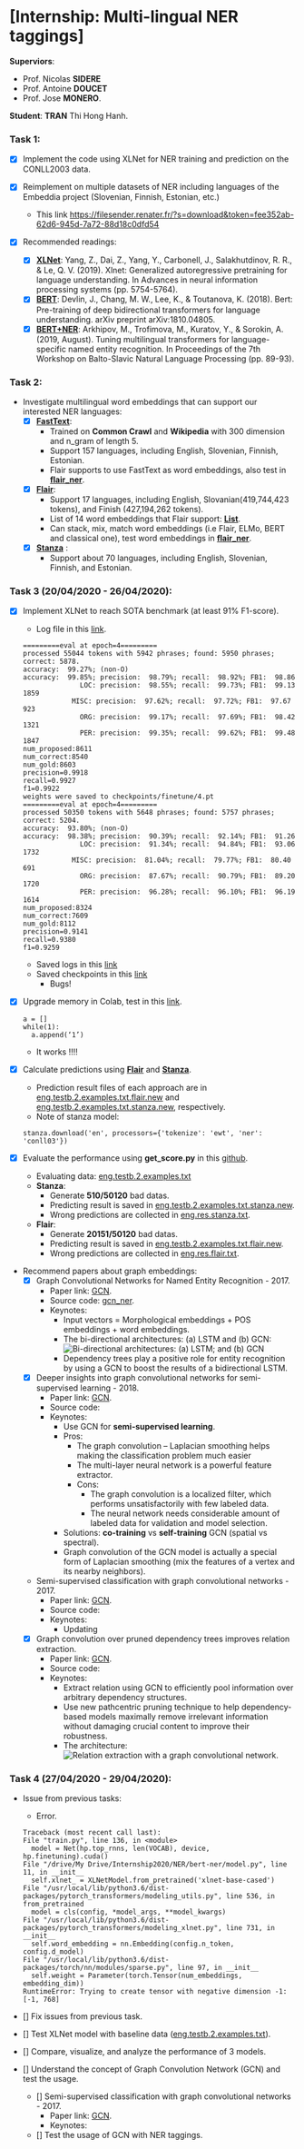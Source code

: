 # [Internship: Multi-lingual NER taggings]

__Superviors__: 
- Prof. Nicolas __SIDERE__
- Prof. Antoine __DOUCET__
- Prof. Jose __MONERO__. 

__Student__: __TRAN__ Thi Hong Hanh.

### __Task 1__:

- [x] Implement the code using XLNet for NER training and prediction on the CONLL2003 data.
  
- [x] Reimplement on multiple datasets of NER including languages of the Embeddia project (Slovenian, Finnish, Estonian, etc.)
  - This link https://filesender.renater.fr/?s=download&token=fee352ab-62d6-945d-7a72-88d18c0dfd54 

- [x] Recommended readings:
  - [x] [__XLNet__](https://arxiv.org/pdf/1906.08237.pdf}): Yang, Z., Dai, Z., Yang, Y., Carbonell, J., Salakhutdinov, R. R., & Le, Q. V. (2019). Xlnet: Generalized autoregressive pretraining for language understanding. In Advances in neural information processing systems (pp. 5754-5764).
  - [x] [__BERT__](https://arxiv.org/pdf/1810.04805.pdf): Devlin, J., Chang, M. W., Lee, K., & Toutanova, K. (2018). Bert: Pre-training of deep bidirectional transformers for language understanding. arXiv preprint arXiv:1810.04805.
  - [x] [__BERT+NER__](https://www.aclweb.org/anthology/W19-3712.pdf): Arkhipov, M., Trofimova, M., Kuratov, Y., & Sorokin, A. (2019, August). Tuning multilingual transformers for language-specific named entity recognition. In Proceedings of the 7th Workshop on Balto-Slavic Natural Language Processing (pp. 89-93).

### __Task 2__:
- Investigate multilingual word embeddings that can support our interested NER languages:
  - [x] [__FastText__](https://fasttext.cc/): 
    - Trained on __Common Crawl__ and __Wikipedia__ with 300 dimension and n_gram of length 5.
    - Support 157 languages, including English, Slovenian, Finnish, Estonian.
    - Flair supports to use FastText as word embeddings, also test in [__flair_ner__](https://github.com/honghanhh/multiligualNER/embeddings/flair_embeddings.ipynb).
  - [x] [__Flair__](https://github.com/flairNLP/flair): 
    - Support 17 languages, including English, Slovanian(419,744,423 tokens), and Finish (427,194,262 tokens).
    - List of 14 word embeddings that Flair support: [__List__](https://github.com/flairNLP/flair/blob/master/resources/docs/TUTORIAL_4_ELMO_BERT_FLAIR_EMBEDDING.md).
    - Can stack, mix, match word embeddings (i.e Flair, ELMo, BERT and classical one), test word embeddings in [__flair_ner__](https://github.com/honghanhh/multiligualNER/embeddings/flair_embeddings.ipynb).
  - [x] [__Stanza__](https://github.com/stanfordnlp/stanza) :
    - Support about 70 languages, including English, Slovenian, Finnish, and Estonian.

  
### __Task 3__ (20/04/2020 - 26/04/2020):
- [x] Implement XLNet to reach SOTA benchmark (at least 91% F1-score).
  - Log file in this [link](https://github.com/honghanhh/multiligualNER/bert-ner/logs/XLNet_20-02-20.out).
  
  ```
  =========eval at epoch=4=========
  processed 55044 tokens with 5942 phrases; found: 5950 phrases; correct: 5878.
  accuracy:  99.27%; (non-O)
  accuracy:  99.85%; precision:  98.79%; recall:  98.92%; FB1:  98.86
                LOC: precision:  98.55%; recall:  99.73%; FB1:  99.13  1859
              MISC: precision:  97.62%; recall:  97.72%; FB1:  97.67  923
                ORG: precision:  99.17%; recall:  97.69%; FB1:  98.42  1321
                PER: precision:  99.35%; recall:  99.62%; FB1:  99.48  1847
  num_proposed:8611
  num_correct:8540
  num_gold:8603
  precision=0.9918
  recall=0.9927
  f1=0.9922
  weights were saved to checkpoints/finetune/4.pt
  =========eval at epoch=4=========
  processed 50350 tokens with 5648 phrases; found: 5757 phrases; correct: 5204.
  accuracy:  93.80%; (non-O)
  accuracy:  98.38%; precision:  90.39%; recall:  92.14%; FB1:  91.26
                LOC: precision:  91.34%; recall:  94.84%; FB1:  93.06  1732
              MISC: precision:  81.04%; recall:  79.77%; FB1:  80.40  691
                ORG: precision:  87.67%; recall:  90.79%; FB1:  89.20  1720
                PER: precision:  96.28%; recall:  96.10%; FB1:  96.19  1614
  num_proposed:8324
  num_correct:7609
  num_gold:8112
  precision=0.9141
  recall=0.9380
  f1=0.9259
  ```
  - Saved logs in this [link](https://github.com/honghanhh/multiligualNER/bert-ner/finetune/)
  - Saved checkpoints in this [link](https://github.com/honghanhh/multiligualNER/bert-ner/checkpoints/)
    - Bugs!
- [x] Upgrade memory in Colab, test in this [link](https://towardsdatascience.com/upgrade-your-memory-on-google-colab-for-free-1b8b18e8791d).
  ```
  a = []
  while(1):
    a.append(‘1’)
  ```
  - It works !!!!
- [x] Calculate predictions using [__Flair__](https://github.com/flairNLP/flair) and [__Stanza__](https://github.com/stanfordnlp/stanza).
  - Prediction result files of each approach are in [eng.testb.2.examples.txt.flair.new](https://github.com/honghanhh/multiligualNER/enconll03_baselines/eng.testb.2.examples.txt.flair.new) and [eng.testb.2.examples.txt.stanza.new](https://github.com/honghanhh/multiligualNER/enconll03_baselines/eng.testb.2.examples.txt.stanza.new), respectively.
  - Note of stanza model:
  ```
  stanza.download('en', processors={'tokenize': 'ewt', 'ner': 'conll03'})
  ```
- [x] Evaluate the performance using __get_score.py__ in this [github](https://github.com/Adaxry/GCDT/tree/master/data/conll03).
    - Evaluating data: [eng.testb.2.examples.txt](https://github.com/honghanhh/multiligualNER/enconll03_baselines/eng.testb.2.examples.txt)
    - __Stanza__: 
      - Generate __510/50120__ bad datas.
      - Predicting result is saved in [eng.testb.2.examples.txt.stanza.new](https://github.com/honghanhh/multiligualNER/enconll03_baselines/eng.testb.2.examples.txt.stanza.new).
      - Wrong predictions are collected in [eng.res.stanza.txt](https://github.com/honghanhh/multiligualNER/enconll03_baselines/eng.res.stanza.txt).
    - __Flair__: 
      - Generate __20151/50120__ bad datas. 
      - Predicting result is saved in [eng.testb.2.examples.txt.flair.new](https://github.com/honghanhh/multiligualNER/enconll03_baselines/eng.testb.2.examples.txt.flair.new).
      - Wrong predictions are collected in [eng.res.flair.txt](https://github.com/honghanhh/multiligualNER/enconll03_baselines/eng.res.flair.txt).
- Recommend papers about graph embeddings:
  - [x] Graph Convolutional Networks for Named Entity Recognition - 2017.
    - Paper link: [GCN](https://www.aclweb.org/anthology/W17-7607.pdf).
    - Source code: [gcn_ner](https://github.com/contextscout/gcn_ner).
    - Keynotes:
      - Input vectors = Morphological embeddings + POS embeddings + word embeddings.
      - The bi-directional architectures: (a) LSTM and (b) GCN:
          ![Bi-directional architectures: (a) LSTM; and (b) GCN](images/bi_LSTM-bi_GCN.png)
      - Dependency trees play a positive role for entity recognition by using a GCN to boost the
  results of a bidirectional LSTM.
  - [x] Deeper insights into graph convolutional networks for semi-supervised learning - 2018. 
    - Paper link: [GCN](https://arxiv.org/pdf/1801.07606.pdf).
    - Source code:
    - Keynotes:
      - Use GCN for __semi-supervised learning__.
      - Pros:
        - The graph convolution – Laplacian smoothing helps making the classification problem much easier
        - The multi-layer neural network is a powerful feature extractor. 
        - Cons:
          - The graph convolution is a localized filter, which performs unsatisfactorily with few labeled data.
          - The neural network needs considerable amount of labeled data for validation and model selection.
      - Solutions: __co-training__ vs __self-training__ GCN (spatial vs spectral).
      - Graph convolution of the GCN model is actually a special form of Laplacian smoothing (mix the features of a vertex and its nearby neighbors).
  - Semi-supervised classification with graph convolutional networks - 2017.
    - Paper link: [GCN](https://arxiv.org/pdf/1609.02907.pdf).
    - Source code:
    - Keynotes:
      - Updating
  - [x] Graph convolution over pruned dependency trees improves relation extraction. 
    - Paper link: [GCN](https://www.aclweb.org/anthology/D18-1244.pdf).
    - Source code:
    - Keynotes:
      - Extract relation using GCN to efficiently pool information over arbitrary dependency structures.
      - Use new pathcentric pruning technique to help dependency-based models maximally remove irrelevant information without damaging crucial content to improve their robustness.
      - The architecture:
          ![Relation extraction with a graph convolutional network.](images/architecture_GCN.png)

### __Task 4__ (27/04/2020 - 29/04/2020):
- Issue from previous tasks:
  - Error.
  ```
  Traceback (most recent call last):
  File "train.py", line 136, in <module>
    model = Net(hp.top_rnns, len(VOCAB), device, hp.finetuning).cuda()
  File "/drive/My Drive/Internship2020/NER/bert-ner/model.py", line 11, in __init__
    self.xlnet_ = XLNetModel.from_pretrained('xlnet-base-cased')
  File "/usr/local/lib/python3.6/dist-packages/pytorch_transformers/modeling_utils.py", line 536, in from_pretrained
    model = cls(config, *model_args, **model_kwargs)
  File "/usr/local/lib/python3.6/dist-packages/pytorch_transformers/modeling_xlnet.py", line 731, in __init__
    self.word_embedding = nn.Embedding(config.n_token, config.d_model)
  File "/usr/local/lib/python3.6/dist-packages/torch/nn/modules/sparse.py", line 97, in __init__
    self.weight = Parameter(torch.Tensor(num_embeddings, embedding_dim))
  RuntimeError: Trying to create tensor with negative dimension -1: [-1, 768]
  ```

- [] Fix issues from previous task.
- [] Test XLNet model with baseline data ([eng.testb.2.examples.txt](https://github.com/honghanhh/multiligualNER/enconll03_baselines/eng.testb.2.examples.txt)).
- [] Compare, visualize, and analyze the performance of 3 models.
- [] Understand the concept of Graph Convolution Network (GCN) and test the usage.
  - [] Semi-supervised classification with graph convolutional networks - 2017.
    - Paper link: [GCN](https://arxiv.org/pdf/1609.02907.pdf).
    - Keynotes:
  - [] Test the usage of GCN with NER taggings.
